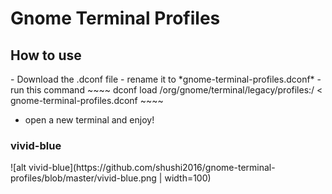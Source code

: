 <h1> Gnome Terminal Profiles</h1>

<h2> How to use </h2>
- Download the .dconf file
- rename it to *gnome-terminal-profiles.dconf*
- run this command
~~~~
  dconf load /org/gnome/terminal/legacy/profiles:/ < gnome-terminal-profiles.dconf
~~~~

- open a new terminal and enjoy!



<h3> vivid-blue</h3>
![alt vivid-blue](https://github.com/shushi2016/gnome-terminal-profiles/blob/master/vivid-blue.png | width=100)


